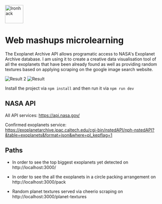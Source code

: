 <img src="https://raw.githubusercontent.com/webmad1019-1/w1d3-advanced-selectors-positioning-full-layout/master/img/ironhack.svg?sanitize=true" alt="Ironhack" width="60"/>

# Web mashups microlearning

The Exoplanet Archive API allows programatic access to NASA's Exoplanet Archive database. I am using it to create a creative data visualisation tool of all the exoplanets that have been already found as well as providing random textures based on applying scraping on the google image search website.

<img src="https://raw.githubusercontent.com/webmad1019-1/webmashups-workshop/master/public/images/result2.png" alt="Result 2" />

<img src="https://raw.githubusercontent.com/webmad1019-1/webmashups-workshop/master/public/images/result.png" alt="Result" />

Install the project via `npm install` and then run it  via `npm run dev`

## NASA API 

All API services: https://api.nasa.gov/

Confirmed exoplanets service: https://exoplanetarchive.ipac.caltech.edu/cgi-bin/nstedAPI/nph-nstedAPI?&table=exoplanets&format=json&where=pl_kepflag=1

## Paths

* In order to see the top biggest exoplanets yet detected on http://localhost:3000/

* In order to see the all the exoplanets in a circle packing arrangement on http://localhost:3000/pack

* Random planet textures served via cheerio scraping on http://localhost:3000/planet-textures